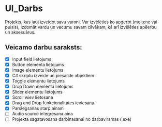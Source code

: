 # UI_Darbs
Projekts, kas ļauj izveidot savu varoni. Var izvēlēties ko apģerbt (meitene vai puisis), izdomāt vardu un vecumu savam cilvēkam, kā arī izvēlēties apēerbu un aksesuārus. 


## Veicamo darbu saraksts:
- [x] Input field lietojums
- [x] Button elementa lietojums
- [x] Image elementu lietojums
- [x] C# skriptu izveide un piesaiste objektiem
- [x] Toggle elementu lietojums
- [x] Drop Down elementa lietojums
- [x] Slider elementu lietojums
- [x] Scroll wiev lietosana
- [x] Drag and Drop funkcionalitates ieviesana
- [x] Parslegsanas starp ainam
- [ ] Audio source integresana aina
- [ ] Projekta sagatavosana darbinasanai no darbavirsmas (.exe)
